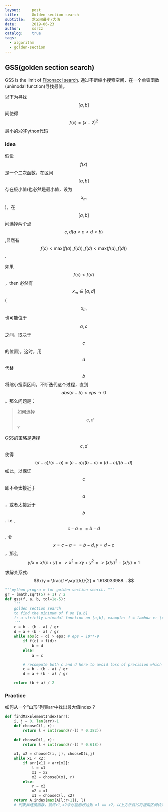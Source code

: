 ```yaml
---
layout:     post
title:      Golden section search
subtitle:   求区间最小/大值
date:       2019-06-23
author:     ssrzz
catalog: 	true
tags:
  - algorithm
  - golden-section
---
```


## GSS(golden section search)

GSS is the limit of [Fibonacci search](https://en.wikipedia.org/wiki/Golden-section_search). 通过不断缩小搜索空间，在一个单锋函数(unimodal function)寻找最值。

以下为寻找$$[a, b]$$间使得$$f(x) = (x -2 )^2$$最小的`x`的Python代码

### idea

假设 $$f(x)$$是一个二次函数，在区间$$[a,b]$$存在极小值(也必然是最小值，设为 $$x_m$$)，在$$[a,b]$$间选择两个点$$c, d (a < c < d < b)$$,显然有$$f(c) < \text{max}(f(a), f(d)), f(d) < \text{max}(f(a), f(d))$$ .

如果 $$f(c) < f(d)$$ ，then 必然有 $$x_m \in [a,d]$$ ($$x_m$$也可能位于$$a,c$$之间，取决于$$c$$的位置)。这时，用$$d$$代替$$b$$将缩小搜索区间。不断迭代这个过程，直到 $$abs(a-b) < eps \to 0$$。那么问题是：

>  如何选择 $$c, d$$ ?	 

GSS的策略是选择 $$c, d$$ 使得 $$(d-c) / (c-a) = (c-a) / (b-c)  = (d-c) /(b-d) $$ 如此，以保证 $$c$$即不会太接近于$$a$$，或者太接近于$$b$$. i.e., $$ c - a ==  b - d $$. 令 $$ x = c - a == b - d, y = d - c $$，那么 $$ y / x = x / (x + y) => x^2 = xy + y^2 => (x/y)^2 - (x/y) = 1$$

求解关系式: $$x/y = \frac{1+\sqrt{5}}{2} = 1.618033988… $$

 

```python
"""python progra m for golden section search. """
gr = (math.sqrt(5) + 1) / 2
def gss(f, a, b, tol=1e-5):
    '''
    golden section search
    to find the minimum of f on [a,b]
    f: a strictly unimodal function on [a,b], example: f = lambda x: (x-2)**2
    '''
    c = b - (b - a) / gr
    d = a + (b - a) / gr 
    while abs(c - d) > eps: # eps = 10**-9
        if f(c) < f(d):
            b = d
        else:
            a = c

        # recompute both c and d here to avoid loss of precision which may lead to incorrect results or infinite loop
        c = b - (b - a) / gr
        d = a + (b - a) / gr

    return (b + a) / 2
```



### Practice 

如何从一个“山形”列表arr中找出最大值index？

```python
def findMaxElementIndex(arr):
	i, j = 0, len(arr)-1
	def chooseC(l, r):
		return l + int(round(r-l) * 0.382))
	
	def chooseD(l, r):
		return l + int(round(r-l) * 0.618))
	
	x1, x2 = chooseC(i, j), chooseD(i,j)
	while x1 < x2:
		if arr[x1] < arr[x2]:
			l = x1
			x1 = x2
			x2 = chooseD(x1, r)
		else:
			r = x2
			x2 = x1
			x1 = chooseC(l, x2)
	return A.index(max(A[l:r+1]), l)
	# 列表非连接函数，最终x1,x2未必能刚好达到 x1 == x2，以上方法目的将搜索区间快速缩小到一个常数范围，然后暴力求解

	
```



